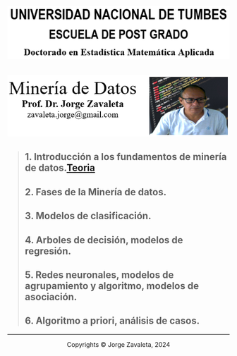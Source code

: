 ![UNT](images/untumbes.PNG)
---
![BIO](images/bio-zava.PNG)
---
> ## 1. Introducción a los fundamentos de minería de datos.[Teoria](clase_0.ipynb)
> ## 2. Fases de la Minería de datos.
> ## 3. Modelos de clasificación.
> ## 4. Arboles de decisión, modelos de regresión.
> ## 5. Redes neuronales, modelos de agrupamiento y algoritmo, modelos de asociación.
> ## 6. Algoritmo a priori, análisis de casos.

---
 <center> Copyrights &copy; Jorge Zavaleta, 2024 </center>
